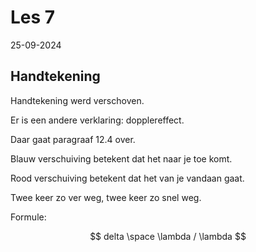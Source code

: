 # Les 7

25-09-2024

## Handtekening

Handtekening werd verschoven.

Er is een andere verklaring: dopplereffect.

Daar gaat paragraaf 12.4 over.

Blauw verschuiving betekent dat het naar je toe komt.

Rood verschuiving betekent dat het van je vandaan gaat.

Twee keer zo ver weg, twee keer zo snel weg.

Formule:

$$ delta \space \lambda / \lambda $$